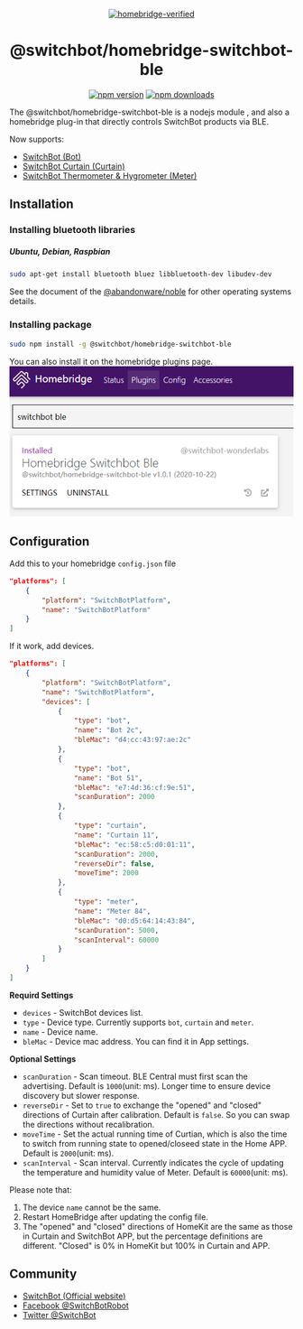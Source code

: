 <span align="center">

<a href="https://github.com/homebridge/verified/blob/master/verified-plugins.json"><img alt="homebridge-verified" src="https://raw.githubusercontent.com/OpenWonderLabs/homebridge-switchbot-openapi/main/switchbot/Homebridge_x_SwitchBot.svg?sanitize=true" width="500px"></a>

# @switchbot/homebridge-switchbot-ble

[![npm version](https://badgen.net/npm/v/@switchbot/homebridge-switchbot-ble)](https://www.npmjs.com/package/@switchbot/homebridge-switchbot-ble)
[![npm downloads](https://badgen.net/npm/dt/@switchbot/homebridge-switchbot-ble)](https://www.npmjs.com/package/@switchbot/homebridge-switchbot-ble)

</span>

The @switchbot/homebridge-switchbot-ble is a nodejs module , and also a homebridge plug-in that directly controls SwitchBot products via BLE.

Now supports:

- [SwitchBot (Bot)](https://www.switch-bot.com/products/switchbot-bot)
- [SwitchBot Curtain (Curtain)](https://www.switch-bot.com/products/switchbot-curtain)
- [SwitchBot Thermometer & Hygrometer (Meter)](https://www.switch-bot.com/products/switchbot-meter)

## Installation

### Installing bluetooth libraries

##### Ubuntu, Debian, Raspbian

```sh
sudo apt-get install bluetooth bluez libbluetooth-dev libudev-dev
```

See the document of the [@abandonware/noble](https://github.com/abandonware/noble#readme) for other operating systems details.

### Installing package

```sh
sudo npm install -g @switchbot/homebridge-switchbot-ble
```

You can also install it on the homebridge plugins page.
![homebridge-plugins-search](image/homebridge-plugins-search.png)

## Configuration

Add this to your homebridge `config.json` file

```json
"platforms": [
    {
        "platform": "SwitchBotPlatform",
        "name": "SwitchBotPlatform"
    }
]
```

If it work, add devices.

```json
"platforms": [
    {
        "platform": "SwitchBotPlatform",
        "name": "SwitchBotPlatform",
        "devices": [
            {
                "type": "bot",
                "name": "Bot 2c",
                "bleMac": "d4:cc:43:97:ae:2c"
            },
            {
                "type": "bot",
                "name": "Bot 51",
                "bleMac": "e7:4d:36:cf:9e:51",
                "scanDuration": 2000
            },
            {
                "type": "curtain",
                "name": "Curtain 11",
                "bleMac": "ec:58:c5:d0:01:11",
                "scanDuration": 2000,
                "reverseDir": false,
                "moveTime": 2000
            },
            {
                "type": "meter",
                "name": "Meter 84",
                "bleMac": "d0:d5:64:14:43:84",
                "scanDuration": 5000,
                "scanInterval": 60000
            }
        ]
    }
]
```

**Requird Settings**

- `devices` - SwitchBot devices list.
- `type` - Device type. Currently supports `bot`, `curtain` and `meter`.
- `name` - Device name.
- `bleMac` - Device mac address. You can find it in App settings.

**Optional Settings**

- `scanDuration` - Scan timeout. BLE Central must first scan the advertising. Default is `1000`(unit: ms). Longer time to ensure device discovery but slower response.
- `reverseDir` - Set to `true` to exchange the "opened" and "closed" directions of Curtain after calibration. Default is `false`. So you can swap the directions without recalibration.
- `moveTime` - Set the actual running time of Curtian, which is also the time to switch from running state to opened/closeed state in the Home APP. Default is `2000`(unit: ms).
- `scanInterval` - Scan interval. Currently indicates the cycle of updating the temperature and humidity value of Meter. Default is `60000`(unit: ms).

Please note that:

1. The device `name` cannot be the same.
2. Restart HomeBridge after updating the config file.
3. The "opened" and "closed" directions of HomeKit are the same as those in Curtain and SwitchBot APP, but the percentage definitions are different. "Closed" is 0% in HomeKit but 100% in Curtain and APP.

## Community

- [SwitchBot (Official website)](https://www.switch-bot.com/)
- [Facebook @SwitchBotRobot](https://www.facebook.com/SwitchBotRobot/)
- [Twitter @SwitchBot](https://twitter.com/switchbot)
